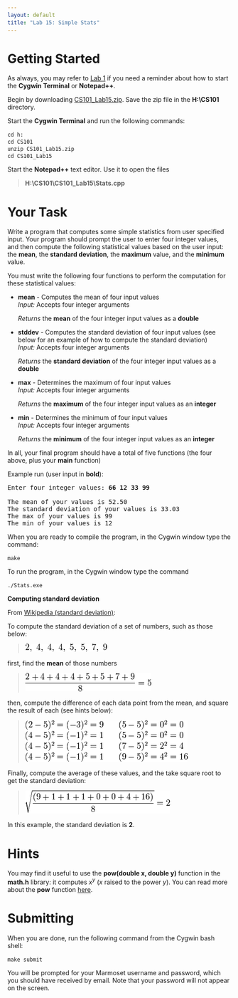 ```yaml
---
layout: default
title: "Lab 15: Simple Stats"
---
```


Getting Started
===============

As always, you may refer to [Lab 1](lab01.html) if you need a reminder about how to start the **Cygwin Terminal** or **Notepad++**.

Begin by downloading [CS101\_Lab15.zip](CS101_Lab15.zip). Save the zip file in the **H:\\CS101** directory.

Start the **Cygwin Terminal** and run the following commands:

    cd h:
    cd CS101
    unzip CS101_Lab15.zip
    cd CS101_Lab15

Start the **Notepad++** text editor. Use it to open the files

> **H:\\CS101\\CS101\_Lab15\\Stats.cpp**

Your Task
=========

Write a program that computes some simple statistics from user specified input. Your program should prompt the user to enter four integer values, and then compute the following statistical values based on the user input: the **mean**, the **standard deviation**, the **maximum** value, and the **minimum** value.

You must write the following four functions to perform the computation for these statistical values:

-   **mean** - Computes the mean of four input values  
    *Input:* Accepts four integer arguments

    *Returns* the **mean** of the four integer input values as a **double**

-   **stddev** - Computes the standard deviation of four input values (see below for an example of how to compute the standard deviation)  
    *Input:* Accepts four integer arguments

    *Returns* the **standard deviation** of the four integer input values as a **double**

-   **max** - Determines the maximum of four input values  
    *Input:* Accepts four integer arguments

    *Returns* the **maximum** of the four integer input values as an **integer**

-   **min** - Determines the minimum of four input values  
    *Input:* Accepts four integer arguments

    *Returns* the **minimum** of the four integer input values as an **integer**

In all, your final program should have a total of five functions (the four above, plus your **main** function)

Example run (user input in **bold**):

<pre>
Enter four integer values: <b>66 12 33 99</b>

The mean of your values is 52.50
The standard deviation of your values is 33.03
The max of your values is 99
The min of your values is 12
</pre>

When you are ready to compile the program, in the Cygwin window type the command:

    make

To run the program, in the Cygwin window type the command

    ./Stats.exe

**Computing standard deviation**

From [Wikipedia (standard deviation)](http://en.wikipedia.org/wiki/Standard_deviation):

To compute the standard deviation of a set of numbers, such as those below:

> ![image](images/lab15/list_of_numbers.png)

first, find the **mean** of those numbers

> ![image](images/lab15/computing_mean.png)

then, compute the difference of each data point from the mean, and square the result of each (see hints below):

> ![image](images/lab15/computing_difference.png)

Finally, compute the average of these values, and the take square root to get the standard deviation:

> ![image](images/lab15/computing_stddev.png)

In this example, the standard deviation is **2**.

Hints
=====

You may find it useful to use the **pow(double x, double y)** function in the **math.h** library: it computes <i>x<sup>y</sup></i> (*x* raised to the power *y*).  You can read more about the **pow** function [here](http://pubs.opengroup.org/onlinepubs/9699919799/functions/pow.html).

Submitting
==========

When you are done, run the following command from the Cygwin bash shell:

    make submit

You will be prompted for your Marmoset username and password, which you should have received by email. Note that your password will not appear on the screen.
